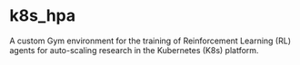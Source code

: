 # k8s_hpa
A custom Gym environment for the training of Reinforcement Learning (RL) agents for auto-scaling research  in the Kubernetes (K8s) platform.

